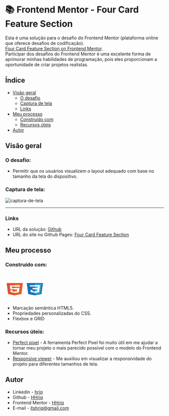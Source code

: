 # 📚 Frontend Mentor - Four Card Feature Section

Esta é uma solução para o desafio do Frontend Mentor (plataforma online que oferece desafios de codificação). <br> [Four Card Feature Section on Frontend Mentor](https://www.frontendmentor.io/challenges/four-card-feature-section-weK1eFYK). 
<br> Participar dos desafios do Frontend Mentor é uma excelente forma de aprimorar minhas habilidades de programação, pois eles proporcionam a oportunidade de criar projetos realistas.

## Índice

- [Visão geral](#visão-geral)
  - [O desafio](#o-desafio)
  - [Captura de tela](#captura-de-tela)
  - [Links](#links)
- [Meu processo](#meu-processo)
  - [Construído com](#construído-com)   
  - [Recursos úteis](#recursos-úteis)
- [Autor](#autor)

## Visão geral

### O desafio:

- Permitir que os usuários visualizem o layout adequado com base no tamanho da tela do dispositivo.

### Captura de tela:

![captura-de-tela](https://github.com/HHriq/four-card-feature-section-FrontEndMentor/assets/103473374/1b9f00e8-8527-45d7-aa73-b928aa0960d4)

<hr>

### Links

- URL da solução: [Github](https://github.com/HHriq/four-card-feature-section-FrontEndMentor)
-  URL do site no Github Pages: [Four Card Feature Section](https://hhriq.github.io/four-card-feature-section-FrontEndMentor/)

  ## Meu processo

### Construído com: 
<br> <div>
    <img align='center' height='40' width='60' title='HTML5' alt='html5' src='https://github.com/devicons/devicon/blob/master/icons/html5/html5-original.svg' />
    <img align='center' height='40' width='60' title='CSS3' alt='css3' src='https://github.com/devicons/devicon/blob/master/icons/css3/css3-original.svg' />
     </div> <br>

- Marcação semântica HTML5. 
- Propriedades personalizadas do CSS.
- Flexbox e GRID

### Recursos úteis:

- [Perfect pixel](https://www.welldonecode.com/perfectpixel/) - A ferramenta Perfect Pixel foi muito útil em me ajudar a tornar meu projeto o mais parecido possível com o modelo do Frontend Mentor.
- [Responsive viewer](https://responsiveviewer.org/) - Me auxiliou em visualizar a responsividade do projeto para diferentes tamanhos de tela.

## Autor

- Linkedin - [hriq](https://www.linkedin.com/in/hriq/)
- Github - [HHriq](https://github.com/HHriq)
- Frontend Mentor - [HHriq](https://www.frontendmentor.io/profile/HHriq)
- E-mail - [itshriq@gmail.com](mailto:itshriq@gmail.com)
